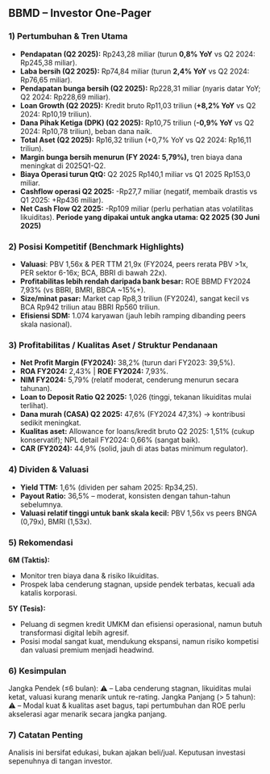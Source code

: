 ## BBMD – Investor One-Pager

### 1) Pertumbuhan & Tren Utama
- **Pendapatan (Q2 2025):** Rp243,28 miliar (turun **0,8% YoY** vs Q2 2024: Rp245,38 miliar).
- **Laba bersih (Q2 2025):** Rp74,84 miliar (turun **2,4% YoY** vs Q2 2024: Rp76,65 miliar).
- **Pendapatan bunga bersih (Q2 2025):** Rp228,31 miliar (nyaris datar YoY; Q2 2024: Rp228,69 miliar).
- **Loan Growth (Q2 2025):** Kredit bruto Rp11,03 triliun (**+8,2% YoY** vs Q2 2024: Rp10,19 triliun). 
- **Dana Pihak Ketiga (DPK) (Q2 2025):** Rp10,75 triliun (**-0,9% YoY** vs Q2 2024: Rp10,78 triliun), beban dana naik.
- **Total Aset (Q2 2025):** Rp16,32 triliun (+0,7% YoY vs Q2 2024: Rp16,11 triliun).
- **Margin bunga bersih menurun (FY 2024: 5,79%),** tren biaya dana meningkat di 2025Q1-Q2.
- **Biaya Operasi turun QtQ:** Q2 2025 Rp140,1 miliar vs Q1 2025 Rp153,0 miliar.
- **Cashflow operasi Q2 2025:** -Rp27,7 miliar (negatif, membaik drastis vs Q1 2025: +Rp436 miliar).
- **Net Cash Flow Q2 2025:** -Rp109 miliar (perlu perhatian atas volatilitas likuiditas).
**Periode yang dipakai untuk angka utama: Q2 2025 (30 Juni 2025)**

### 2) Posisi Kompetitif (Benchmark Highlights)
- **Valuasi**: PBV 1,56x & PER TTM 21,9x (FY2024, peers rerata PBV >1x, PER sektor 6-16x; BCA, BBRI di bawah 22x).
- **Profitabilitas lebih rendah daripada bank besar:** ROE BBMD FY2024 7,93% (vs BBRI, BMRI, BBCA ~15%+).
- **Size/minat pasar:** Market cap Rp8,3 triliun (FY2024), sangat kecil vs BCA Rp942 triliun atau BBRI Rp560 triliun.
- **Efisiensi SDM:** 1.074 karyawan (jauh lebih ramping dibanding peers skala nasional).

### 3) Profitabilitas / Kualitas Aset / Struktur Pendanaan
- **Net Profit Margin (FY2024):** 38,2% (turun dari FY2023: 39,5%).
- **ROA FY2024:** 2,43% | **ROE FY2024:** 7,93%.
- **NIM FY2024:** 5,79% (relatif moderat, cenderung menurun secara tahunan).
- **Loan to Deposit Ratio Q2 2025:** 1,026 (tinggi, tekanan likuiditas mulai terlihat).
- **Dana murah (CASA) Q2 2025:** 47,6% (FY2024 47,3%) → kontribusi sedikit meningkat.
- **Kualitas aset:** Allowance for loans/kredit bruto Q2 2025: 1,51% (cukup konservatif); NPL detail FY2024: 0,66% (sangat baik).
- **CAR (FY2024):** 44,9% (solid, jauh di atas batas minimum regulator).

### 4) Dividen & Valuasi
- **Yield TTM:** 1,6% (dividen per saham 2025: Rp34,25).
- **Payout Ratio:** 36,5% – moderat, konsisten dengan tahun-tahun sebelumnya.
- **Valuasi relatif tinggi untuk bank skala kecil:** PBV 1,56x vs peers BNGA (0,79x), BMRI (1,53x).

### 5) Rekomendasi
**6M (Taktis):**
- Monitor tren biaya dana & risiko likuiditas.
- Prospek laba cenderung stagnan, upside pendek terbatas, kecuali ada katalis korporasi.

**5Y (Tesis):**
- Peluang di segmen kredit UMKM dan efisiensi operasional, namun butuh transformasi digital lebih agresif.
- Posisi modal sangat kuat, mendukung ekspansi, namun risiko kompetisi dan valuasi premium menjadi headwind.

### 6) Kesimpulan
Jangka Pendek (≤6 bulan): ⚠️ – Laba cenderung stagnan, likuiditas mulai ketat, valuasi kurang menarik untuk re-rating.
Jangka Panjang (> 5 tahun): ⚠️ – Modal kuat & kualitas aset bagus, tapi pertumbuhan dan ROE perlu akselerasi agar menarik secara jangka panjang.

### 7) Catatan Penting
Analisis ini bersifat edukasi, bukan ajakan beli/jual. Keputusan investasi sepenuhnya di tangan investor.